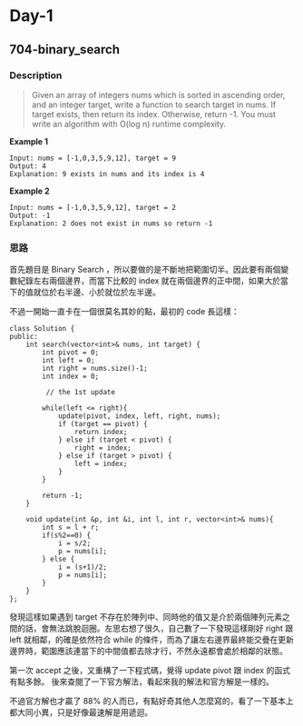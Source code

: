 # Day-1
## 704-binary_search
### Description

> Given an array of integers nums which is sorted in ascending order, and an integer target, write a function to search target in nums. If target exists, then return its index. Otherwise, return -1. You must write an algorithm with O(log n) runtime complexity.

**Example 1**
```
Input: nums = [-1,0,3,5,9,12], target = 9
Output: 4
Explanation: 9 exists in nums and its index is 4
```

**Example 2**
```
Input: nums = [-1,0,3,5,9,12], target = 2
Output: -1
Explanation: 2 does not exist in nums so return -1
```

### 思路
首先題目是 Binary Search ，所以要做的是不斷地把範圍切半。因此要有兩個變數紀錄左右兩個邊界，而當下比較的 index 就在兩個邊界的正中間，如果大於當下的值就位於右半邊、小於就位於左半邊。

不過一開始一直卡在一個很莫名其妙的點，最初的 code 長這樣：
```cpp=
class Solution {
public:
    int search(vector<int>& nums, int target) {
        int pivot = 0;
        int left = 0;
        int right = nums.size()-1;
        int index = 0;

         // the 1st update

        while(left <= right){
            update(pivot, index, left, right, nums);
            if (target == pivot) {
                return index;
            } else if (target < pivot) {
                right = index;
            } else if (target > pivot) {
                left = index;
            }
        }

        return -1;
    }

    void update(int &p, int &i, int l, int r, vector<int>& nums){
        int s = l + r;
        if(s%2==0) {
            i = s/2;
            p = nums[i];
        } else {
            i = (s+1)/2;
            p = nums[i];
        }
    }
};
```
發現這樣如果遇到 target 不存在於陣列中、同時他的值又是介於兩個陣列元素之間的話，會無法跳脫迴圈。左思右想了很久，自己數了一下發現這樣剛好 right 跟 left 就相鄰，的確是依然符合 while 的條件，而為了讓左右邊界最終能交疊在更新邊界時，範圍應該連當下的中間值都去除才行，不然永遠都會處於相鄰的狀態。

第一次 accept 之後，又重構了一下程式碼，覺得 update pivot 跟 index 的函式有點多餘。
後來查閱了一下官方解法，看起來我的解法和官方解是一樣的。

[](https://imgur.com/1kFvU9G)

不過官方解也才贏了 88% 的人而已，有點好奇其他人怎麼寫的，看了一下基本上都大同小異，只是好像最速解是用遞迴。
